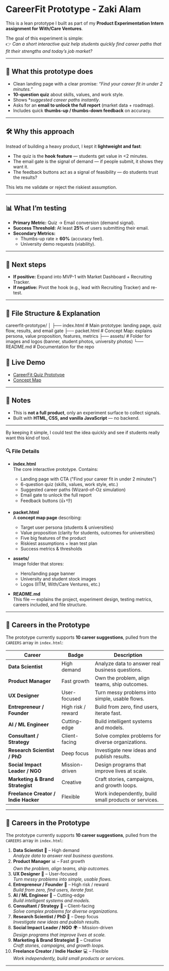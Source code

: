 # CareerFit Prototype  - Zaki Alam

This is a lean prototype I built as part of my **Product Experimentation Intern assignment for With/Care Ventures**.  

The goal of this experiment is simple:  
👉 *Can a short interactive quiz help students quickly find career paths that fit their strengths and today’s job market?*  

---

## 🎯 What this prototype does  
- Clean landing page with a clear promise: *“Find your career fit in under 2 minutes.”*  
- **10-question quiz** about skills, values, and work style.  
- Shows **suggested career paths instantly*.  
- Asks for an **email to unlock the full report** (market data + roadmap).  
- Includes quick **thumbs-up / thumbs-down feedback** on accuracy.  

---

## 🛠 Why this approach  
Instead of building a heavy product, I kept it **lightweight and fast**:  
- The quiz is the **hook feature** — students get value in <2 minutes.  
- The email gate is the signal of demand — if people submit, it shows they want it.  
- The feedback buttons act as a signal of feasibility — do students trust the results?  

This lets me validate or reject the riskiest assumption. 

---

## 📊 What I’m testing  
- **Primary Metric:** Quiz → Email conversion (demand signal).  
- **Success Threshold:** At least **25%** of users submitting their email.  
- **Secondary Metrics:**  
  - Thumbs-up rate ≥ **60%** (accuracy feel).  
  - University demo requests (viability).  

---

## 🚀 Next steps  
- **If positive:** Expand into MVP-1 with Market Dashboard + Recruiting Tracker.  
- **If negative:** Pivot the hook (e.g., lead with Recruiting Tracker) and re-test.  

---
## 📂 File Structure & Explanation

careerfit-prototype/
│
├── index.html # Main prototype: landing page, quiz flow, results, and email gate
├── packet.html # Concept Map: explains persona, value proposition, features, metrics
├── assets/ # Folder for images and logos (banner, student photos, university photos)
└── README.md # Documentation for the repo

## 🔗 Live Demo   
- [CareerFit Quiz Prototype](https://alamzaki.github.io/careerfit-prototype/)  
- [Concept Map](https://alamzaki.github.io/careerfit-prototype/packet.html)  


---

## 📌 Notes  
- This is **not a full product**, only an experiment surface to collect signals.  
- Built with **HTML, CSS, and vanilla JavaScript** — no backend.  

---
By keeping it simple, I could test the idea quickly and see if students really want this kind of tool.  

### 🔍 File Details
- **index.html**  
  The core interactive prototype. Contains:  
  - Landing page with CTA ("Find your career fit in under 2 minutes")  
  - 6-question quiz (skills, values, work style, etc.)  
  - Suggested career paths (Wizard-of-Oz simulation)  
  - Email gate to unlock the full report  
  - Feedback buttons (👍 👎)  

- **packet.html**  
  A **concept map page** describing:  
  - Target user persona (students & universities)  
  - Value proposition (clarity for students, outcomes for universities)  
  - Five big features of the product  
  - Riskiest assumptions + lean test plan  
  - Success metrics & thresholds  

- **assets/**  
  Image folder that stores:  
  - Hero/landing page banner  
  - University and student stock images  
  - Logos (IITM, With/Care Ventures, etc.)  

- **README.md**  
  This file — explains the project, experiment design, testing metrics, careers included, and file structure.  

---

## 💼 Careers in the Prototype
The prototype currently supports **10 career suggestions**, pulled from the `CAREERS` array in `index.html`:

| Career | Badge | Description |
|--------|-------|-------------|
| **Data Scientist** | High demand | Analyze data to answer real business questions. |
| **Product Manager** | Fast growth | Own the problem, align teams, ship outcomes. |
| **UX Designer** | User-focused | Turn messy problems into simple, usable flows. |
| **Entrepreneur / Founder** | High risk / reward | Build from zero, find users, iterate fast. |
| **AI / ML Engineer** | Cutting-edge | Build intelligent systems and models. |
| **Consultant / Strategy** | Client-facing | Solve complex problems for diverse organizations. |
| **Research Scientist / PhD** | Deep focus | Investigate new ideas and publish results. |
| **Social Impact Leader / NGO** | Mission-driven | Design programs that improve lives at scale. |
| **Marketing & Brand Strategist** | Creative | Craft stories, campaigns, and growth loops. |
| **Freelance Creator / Indie Hacker** | Flexible | Work independently, build small products or services. |

---


## 💼 Careers in the Prototype
The prototype currently supports **10 career suggestions**, pulled from the `CAREERS` array in `index.html`:

1. **Data Scientist** 🧪 – High demand  
   *Analyze data to answer real business questions.*  
2. **Product Manager** 📊 – Fast growth  
   *Own the problem, align teams, ship outcomes.*  
3. **UX Designer** 🎨 – User-focused  
   *Turn messy problems into simple, usable flows.*  
4. **Entrepreneur / Founder** 🚀 – High risk / reward  
   *Build from zero, find users, iterate fast.*  
5. **AI / ML Engineer** 🤖 – Cutting-edge  
   *Build intelligent systems and models.*  
6. **Consultant / Strategy** 🧭 – Client-facing  
   *Solve complex problems for diverse organizations.*  
7. **Research Scientist / PhD** 🔬 – Deep focus  
   *Investigate new ideas and publish results.*  
8. **Social Impact Leader / NGO** 🌍 – Mission-driven  
   *Design programs that improve lives at scale.*  
9. **Marketing & Brand Strategist** 🎯 – Creative  
   *Craft stories, campaigns, and growth loops.*  
10. **Freelance Creator / Indie Hacker** 💻 – Flexible  
    *Work independently, build small products or services.*  

---

